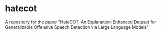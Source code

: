 # hatecot
A repository for the paper "HateCOT: An Explanation-Enhanced Dataset for Generalizable Offensive Speech Detection via Large Language Models"
